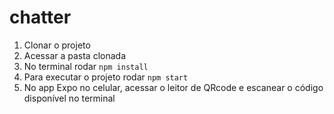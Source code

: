 # chatter

1. Clonar o projeto
2. Acessar a pasta clonada
3. No terminal rodar `npm install`
4. Para executar o projeto rodar `npm start`
5. No app Expo no celular, acessar o leitor de QRcode e escanear o código disponível no terminal
